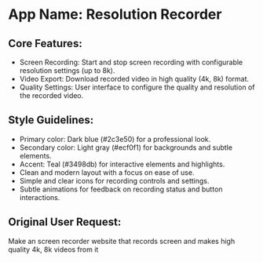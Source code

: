 # **App Name**: Resolution Recorder

## Core Features:

- Screen Recording: Start and stop screen recording with configurable resolution settings (up to 8k).
- Video Export: Download recorded video in high quality (4k, 8k) format.
- Quality Settings: User interface to configure the quality and resolution of the recorded video.

## Style Guidelines:

- Primary color: Dark blue (#2c3e50) for a professional look.
- Secondary color: Light gray (#ecf0f1) for backgrounds and subtle elements.
- Accent: Teal (#3498db) for interactive elements and highlights.
- Clean and modern layout with a focus on ease of use.
- Simple and clear icons for recording controls and settings.
- Subtle animations for feedback on recording status and button interactions.

## Original User Request:
Make an screen recorder website that records screen and makes high quality 4k, 8k videos from it
  